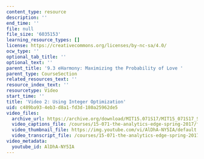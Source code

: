 ```yaml
---
content_type: resource
description: ''
end_time: ''
file: null
file_size: '6035153'
learning_resource_types: []
license: https://creativecommons.org/licenses/by-nc-sa/4.0/
ocw_type: ''
optional_tab_title: ''
optional_text: ''
parent_title: '9.3 eHarmony: Maximizing the Probability of Love '
parent_type: CourseSection
related_resources_text: ''
resource_index_text: ''
resourcetype: Video
start_time: ''
title: 'Video 2: Using Integer Optimization'
uid: c489ba93-4eb3-d8a1-fd3d-180a25962de5
video_files:
  archive_url: https://archive.org/download/MIT15.071S17/MIT15_071S17_Session_9.3.03_300k.mp4
  video_captions_file: /courses/15-071-the-analytics-edge-spring-2017/f0bda5cd58545306b17637a8d5caa145_AlDhA-NY5IA.vtt
  video_thumbnail_file: https://img.youtube.com/vi/AlDhA-NY5IA/default.jpg
  video_transcript_file: /courses/15-071-the-analytics-edge-spring-2017/c3fc573098632d4408ca24e81b04f544_AlDhA-NY5IA.pdf
video_metadata:
  youtube_id: AlDhA-NY5IA
---
```

